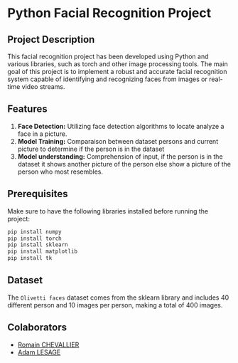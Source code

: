 # Python Facial Recognition Project

## Project Description

This facial recognition project has been developed using Python and various libraries, such as torch and other image processing tools. The main goal of this project is to implement a robust and accurate facial recognition system capable of identifying and recognizing faces from images or real-time video streams.

## Features

1. **Face Detection:** Utilizing face detection algorithms to locate analyze a face in a picture.
3. **Model Training:** Comparaison between dataset persons and current picture to determine if the person is in the dataset
4. **Model understanding:** Comprehension of input, if the person is in the dataset it shows another picture of the person else show a picture of the person who most resembles.

## Prerequisites

Make sure to have the following libraries installed before running the project:
```bash
pip install numpy
pip install torch
pip install sklearn
pip install matplotlib
pip install tk
```

## Dataset

The `Olivetti faces` dataset comes from the sklearn library and includes 40 different person and 10 images per person, making a total of 400 images.

## Colaborators
- [Romain CHEVALLIER](https://github.com/rchevallier1234)
- [Adam LESAGE](https://github.com/AdamLesage)